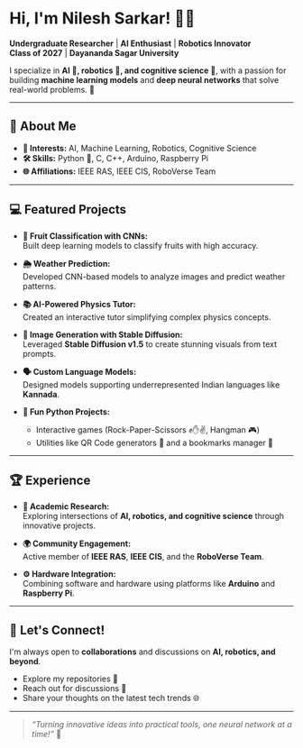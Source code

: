 

<!--
**nileshsarkarRA/nileshsarkarRA** is a ✨ _special_ ✨ repository because its `README.md` (this file) appears on your GitHub profile.

Here are some ideas to get you started:

- 🔭 I’m currently working on ...
- 🌱 I’m currently learning ...
- 👯 I’m looking to collaborate on ...
- 🤔 I’m looking for help with ...
- 💬 Ask me about ...
- 📫 How to reach me: ...
- 😄 Pronouns: ...
- ⚡ Fun fact: ...
-->

# Hi, I'm Nilesh Sarkar! 👋✨  

**Undergraduate Researcher** | **AI Enthusiast** | **Robotics Innovator**  
**Class of 2027** | **Dayananda Sagar University**  

I specialize in **AI 🤖, robotics 🤖, and cognitive science 🧠**, with a passion for building **machine learning models** and **deep neural networks** that solve real-world problems. 🚀  

---

## 🌟 About Me  

- **🎯 Interests:** AI, Machine Learning, Robotics, Cognitive Science  
- **🛠️ Skills:** Python 🐍, C, C++, Arduino, Raspberry Pi  
- **🌐 Affiliations:** IEEE RAS, IEEE CIS, RoboVerse Team  

---

## 💻 Featured Projects  

- **🍎 Fruit Classification with CNNs:**  
  Built deep learning models to classify fruits with high accuracy.  

- **🌦️ Weather Prediction:**  
  Developed CNN-based models to analyze images and predict weather patterns.  

- **📚 AI-Powered Physics Tutor:**  
  Created an interactive tutor simplifying complex physics concepts.  

- **🎨 Image Generation with Stable Diffusion:**  
  Leveraged **Stable Diffusion v1.5** to create stunning visuals from text prompts.  

- **🗣️ Custom Language Models:**  
  Designed models supporting underrepresented Indian languages like **Kannada**.  

- **🐍 Fun Python Projects:**  
  - Interactive games (Rock-Paper-Scissors ✊✋✌️, Hangman 🎮)  
  - Utilities like QR Code generators 📱 and a bookmarks manager 🔖  

---

## 🏆 Experience  

- **🔬 Academic Research:**  
  Exploring intersections of **AI, robotics, and cognitive science** through innovative projects.  

- **🌍 Community Engagement:**  
  Active member of **IEEE RAS**, **IEEE CIS**, and the **RoboVerse Team**.  

- **⚙️ Hardware Integration:**  
  Combining software and hardware using platforms like **Arduino** and **Raspberry Pi**.  

---

## 🤝 Let's Connect!  

I'm always open to **collaborations** and discussions on **AI, robotics, and beyond**.  
- Explore my repositories 📂  
- Reach out for discussions 💬  
- Share your thoughts on the latest tech trends 🌐  

---

> *“Turning innovative ideas into practical tools, one neural network at a time!”* 🌟
